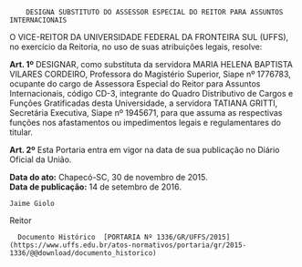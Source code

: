         DESIGNA SUBSTITUTO DO ASSESSOR ESPECIAL DO REITOR PARA ASSUNTOS INTERNACIONAIS  

O VICE-REITOR DA UNIVERSIDADE FEDERAL DA FRONTEIRA SUL (UFFS), no exercício da Reitoria, no uso de suas atribuições legais, resolve:

 **Art. 1º** DESIGNAR, como substituta da servidora MARIA HELENA BAPTISTA VILARES CORDEIRO, Professora do Magistério Superior, Siape nº 1776783, ocupante do cargo de Assessora Especial do Reitor para Assuntos Internacionais, código CD-3, integrante do Quadro Distributivo de Cargos e Funções Gratificadas desta Universidade, a servidora TATIANA GRITTI, Secretária Executiva, Siape nº 1945671, para que assuma as respectivas funções nos afastamentos ou impedimentos legais e regulamentares do titular.

 **Art. 2º** Esta Portaria entra em vigor na data de sua publicação no Diário Oficial da União.

   **Data do ato:** Chapecó-SC, 30 de novembro de 2015.   
 **Data de publicação:**  14 de setembro de 2016. 

    Jaime Giolo   
 Reitor 

      Documento Histórico  [PORTARIA Nº 1336/GR/UFFS/2015](https://www.uffs.edu.br/atos-normativos/portaria/gr/2015-1336/@@download/documento_historico)     
      